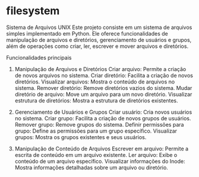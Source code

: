 # filesystem
Sistema de Arquivos UNIX
Este projeto consiste em um sistema de arquivos simples implementado em Python. Ele oferece funcionalidades de manipulação de arquivos e diretórios, gerenciamento de usuários e grupos, além de operações como criar, ler, escrever e mover arquivos e diretórios.

Funcionalidades principais

1. Manipulação de Arquivos e Diretórios
Criar arquivo: Permite a criação de novos arquivos no sistema.
Criar diretório: Facilita a criação de novos diretórios.
Visualizar arquivos: Mostra o conteúdo de arquivos no sistema.
Remover diretório: Remove diretórios vazios do sistema.
Mudar diretório de arquivo: Move um arquivo para um novo diretório.
Visualizar estrutura de diretórios: Mostra a estrutura de diretórios existentes.

2. Gerenciamento de Usuários e Grupos
Criar usuário: Cria novos usuários no sistema.
Criar grupo: Facilita a criação de novos grupos de usuários.
Remover grupo: Remove grupos do sistema.
Definir permissões para grupo: Define as permissões para um grupo específico.
Visualizar grupos: Mostra os grupos existentes e seus usuários.

3. Manipulação de Conteúdo de Arquivos
Escrever em arquivo: Permite a escrita de conteúdo em um arquivo existente.
Ler arquivo: Exibe o conteúdo de um arquivo específico.
Visualizar informações do Inode: Mostra informações detalhadas sobre um arquivo ou diretório.
